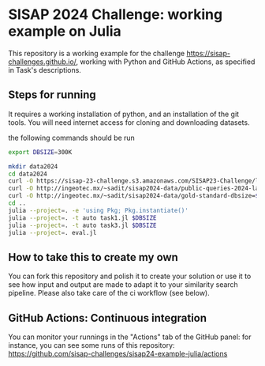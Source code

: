 # SISAP 2024 Challenge: working example on Julia 

This repository is a working example for the challenge <https://sisap-challenges.github.io/>, working with Python and GitHub Actions, as specified in Task's descriptions.


## Steps for running
It requires a working installation of python, and an installation of the git tools. You will need internet access for cloning and downloading datasets.

the following commands should be run
```bash
export DBSIZE=300K

mkdir data2024
cd data2024
curl -O https://sisap-23-challenge.s3.amazonaws.com/SISAP23-Challenge/laion2B-en-clip768v2-n=$DBSIZE.h5
curl -O http://ingeotec.mx/~sadit/sisap2024-data/public-queries-2024-laion2B-en-clip768v2-n=10k.h5  # this url will be updated soon
curl -O http://ingeotec.mx/~sadit/sisap2024-data/gold-standard-dbsize=$DBSIZE--public-queries-2024-laion2B-en-clip768v2-n=10k.h5 # this url will be updated soon
cd ..
julia --project=. -e 'using Pkg; Pkg.instantiate()'
julia --project=. -t auto task1.jl $DBSIZE
julia --project=. -t auto task3.jl $DBSIZE
julia --project=. eval.jl
```


## How to take this to create my own
You can fork this repository and polish it to create your solution or use it to see how input and output are made to adapt it to your similarity search pipeline. Please also take care of the ci workflow (see below).

## GitHub Actions: Continuous integration 

You can monitor your runnings in the "Actions" tab of the GitHub panel: for instance, you can see some runs of this repository:
<https://github.com/sisap-challenges/sisap24-example-julia/actions>

 
